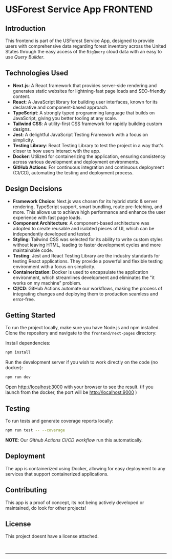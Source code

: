 # USForest Service App FRONTEND

## Introduction

This frontend is part of the USForest Service App, designed to provide users with comprehensive data regarding forest inventory across the United States through the easy access of the `BigQuery` cloud data with an easy to use *Query Builder*.

## Technologies Used

- **Next.js**: A React framework that provides server-side rendering and generates static websites for lightning-fast page loads and SEO-friendly content.
- **React**: A JavaScript library for building user interfaces, known for its declarative and component-based approach.
- **TypeScript**: A strongly typed programming language that builds on JavaScript, giving you better tooling at any scale.
- **Tailwind CSS**: A utility-first CSS framework for rapidly building custom designs.
- **Jest**: A delightful JavaScript Testing Framework with a focus on simplicity.
- **Testing Library**: React Testing Library to test the project in a way that's closer to how users interact with the app.
- **Docker**: Utilized for containerizing the application, ensuring consistency across various development and deployment environments.
- **GitHub Actions**: For continuous integration and continuous deployment (CI/CD), automating the testing and deployment process.

## Design Decisions

- **Framework Choice**: Next.js was chosen for its hybrid static & server rendering, TypeScript support, smart bundling, route pre-fetching, and more. This allows us to achieve high performance and enhance the user experience with fast page loads.
- **Component Architecture**: A component-based architecture was adopted to create reusable and isolated pieces of UI, which can be independently developed and tested.
- **Styling**: Tailwind CSS was selected for its ability to write custom styles without leaving HTML, leading to faster development cycles and more maintainable code.
- **Testing**: Jest and React Testing Library are the industry standards for testing React applications. They provide a powerful and flexible testing environment with a focus on simplicity.
- **Containerization**: Docker is used to encapsulate the application environment, which streamlines development and eliminates the "it works on my machine" problem.
- **CI/CD**: GitHub Actions automate our workflows, making the process of integrating changes and deploying them to production seamless and error-free.

## Getting Started

To run the project locally, make sure you have Node.js and npm installed. Clone the repository and navigate to the `frontend/next-pages` directory:



Install dependencies:

```bash
npm install
```

Run the development server if you wish to work directly on the code (no docker):
```bash
npm run dev
```

Open [http://localhost:3000](http://localhost:3000) with your browser to see the result. (If you launch from the docker, the port will be  [http://localhost:9000](http://localhost:9000) )

## Testing

To run tests and generate coverage reports locally:

```bash
npm run test -- --coverage
```

**NOTE**: Our *Github Actions CI/CD workflow* run this automatically.

## Deployment

The app is containerized using Docker, allowing for easy deployment to any services that support containerized applications.

## Contributing

This app is a proof of concept, its not being actively developed or maintained, do look for other projects!

## License

This project doesnt have a license attached.

<br>

---